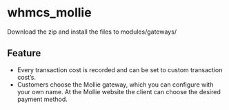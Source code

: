 # whmcs_mollie

Download the zip and install the files to modules/gateways/

## Feature

- Every transaction cost is recorded and can be set to custom transaction cost’s.
- Customers choose the Mollie gateway, which you can configure with your own name. At the Mollie website the client can choose the desired payment method.
